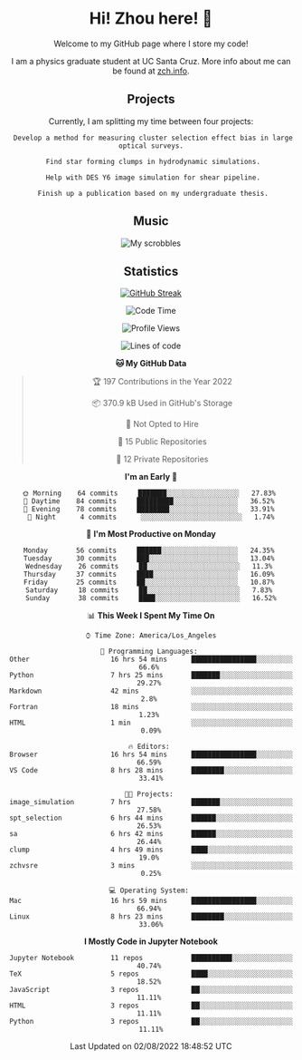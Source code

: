 <div align="center">
<h1> Hi! Zhou here! 👋 </h1>


Welcome to my GitHub page where I store my code! 

I am a physics graduate student at UC Santa Cruz. More info about me can be found at [zch.info](www.zch.info).

## Projects

Currently, I am splitting my time between four projects:
```
 Develop a method for measuring cluster selection effect bias in large optical surveys.
 
 Find star forming clumps in hydrodynamic simulations.
 
 Help with DES Y6 image simulation for shear pipeline.
 
 Finish up a publication based on my undergraduate thesis.
```

## Music
![My scrobbles](https://lastfm-recently-played.vercel.app/api?user=zchvsre)


## Statistics

[![GitHub Streak](https://github-readme-streak-stats.herokuapp.com/?user=zhouconghao&theme=highcontrast)](https://git.io/streak-stats)

<!--START_SECTION:waka-->
![Code Time](http://img.shields.io/badge/Code%20Time-0%20secs-blue)

![Profile Views](http://img.shields.io/badge/Profile%20Views-101-blue)

![Lines of code](https://img.shields.io/badge/From%20Hello%20World%20I%27ve%20Written-602%20Thousand%20lines%20of%20code-blue)

**🐱 My GitHub Data** 

> 🏆 197 Contributions in the Year 2022
 > 
> 📦 370.9 kB Used in GitHub's Storage 
 > 
> 🚫 Not Opted to Hire
 > 
> 📜 15 Public Repositories 
 > 
> 🔑 12 Private Repositories  
 > 
**I'm an Early 🐤** 

```text
🌞 Morning    64 commits     ███████░░░░░░░░░░░░░░░░░░   27.83% 
🌆 Daytime    84 commits     █████████░░░░░░░░░░░░░░░░   36.52% 
🌃 Evening    78 commits     ████████░░░░░░░░░░░░░░░░░   33.91% 
🌙 Night      4 commits      ░░░░░░░░░░░░░░░░░░░░░░░░░   1.74%

```
📅 **I'm Most Productive on Monday** 

```text
Monday       56 commits     ██████░░░░░░░░░░░░░░░░░░░   24.35% 
Tuesday      30 commits     ███░░░░░░░░░░░░░░░░░░░░░░   13.04% 
Wednesday    26 commits     ██░░░░░░░░░░░░░░░░░░░░░░░   11.3% 
Thursday     37 commits     ████░░░░░░░░░░░░░░░░░░░░░   16.09% 
Friday       25 commits     ██░░░░░░░░░░░░░░░░░░░░░░░   10.87% 
Saturday     18 commits     ██░░░░░░░░░░░░░░░░░░░░░░░   7.83% 
Sunday       38 commits     ████░░░░░░░░░░░░░░░░░░░░░   16.52%

```


📊 **This Week I Spent My Time On** 

```text
⌚︎ Time Zone: America/Los_Angeles

💬 Programming Languages: 
Other                    16 hrs 54 mins      ████████████████░░░░░░░░░   66.6% 
Python                   7 hrs 25 mins       ███████░░░░░░░░░░░░░░░░░░   29.27% 
Markdown                 42 mins             ░░░░░░░░░░░░░░░░░░░░░░░░░   2.8% 
Fortran                  18 mins             ░░░░░░░░░░░░░░░░░░░░░░░░░   1.23% 
HTML                     1 min               ░░░░░░░░░░░░░░░░░░░░░░░░░   0.09%

🔥 Editors: 
Browser                  16 hrs 54 mins      ████████████████░░░░░░░░░   66.59% 
VS Code                  8 hrs 28 mins       ████████░░░░░░░░░░░░░░░░░   33.41%

🐱‍💻 Projects: 
image_simulation         7 hrs               ███████░░░░░░░░░░░░░░░░░░   27.58% 
spt_selection            6 hrs 44 mins       ██████░░░░░░░░░░░░░░░░░░░   26.53% 
sa                       6 hrs 42 mins       ██████░░░░░░░░░░░░░░░░░░░   26.44% 
clump                    4 hrs 49 mins       ████░░░░░░░░░░░░░░░░░░░░░   19.0% 
zchvsre                  3 mins              ░░░░░░░░░░░░░░░░░░░░░░░░░   0.25%

💻 Operating System: 
Mac                      16 hrs 59 mins      ████████████████░░░░░░░░░   66.94% 
Linux                    8 hrs 23 mins       ████████░░░░░░░░░░░░░░░░░   33.06%

```

**I Mostly Code in Jupyter Notebook** 

```text
Jupyter Notebook         11 repos            ██████████░░░░░░░░░░░░░░░   40.74% 
TeX                      5 repos             ████░░░░░░░░░░░░░░░░░░░░░   18.52% 
JavaScript               3 repos             ██░░░░░░░░░░░░░░░░░░░░░░░   11.11% 
HTML                     3 repos             ██░░░░░░░░░░░░░░░░░░░░░░░   11.11% 
Python                   3 repos             ██░░░░░░░░░░░░░░░░░░░░░░░   11.11%

```



 Last Updated on 02/08/2022 18:48:52 UTC
<!--END_SECTION:waka-->

<!-- ![](https://raw.githubusercontent.com/zhouconghao/github-stats/master/generated/overview.svg#gh-dark-mode-only)
![](https://raw.githubusercontent.com/zhouconghao/github-stats/master/generated/overview.svg#gh-light-mode-only)

![](https://raw.githubusercontent.com/zhouconghao/github-stats/master/generated/languages.svg#gh-dark-mode-only)
![](https://raw.githubusercontent.com/zhouconghao/github-stats/master/generated/languages.svg#gh-light-mode-only) -->

</div>


<!--
**zchvsre/zchvsre** is a ✨ _special_ ✨ repository because its `README.md` (this file) appears on your GitHub profile.

Here are some ideas to get you started:

- 🔭 I’m currently working on ...
- 🌱 I’m currently learning ...
- 👯 I’m looking to collaborate on ...
- 🤔 I’m looking for help with ...
- 💬 Ask me about ...
- 📫 How to reach me: ...
- 😄 Pronouns: ...
- ⚡ Fun fact: ...
-->
 
 </p>
